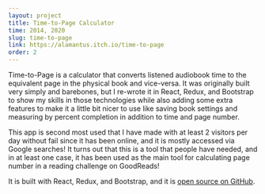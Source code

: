 ```yaml
---
layout: project
title: Time-to-Page Calculator
time: 2014, 2020
slug: time-to-page
link: https://alamantus.itch.io/time-to-page
order: 2
---
```


Time-to-Page is a calculator that converts listened audiobook time to the equivalent
page in the physical book and vice-versa. It was originally built very simply and barebones,
but I re-wrote it in React, Redux, and Bootstrap to show my skills in those technologies while
also adding some extra features to make it a little bit nicer to use like saving book settings
and measuring by percent completion in addition to time and page number.

This app is second most used that I have made with at least 2 visitors per day without fail
since it has been online, and it is mostly accessed via Google searches! It turns out that
this is a tool that people have needed, and in at least one case, it has been used as the
main tool for calculating page number in a reading challenge on GoodReads!

It is built with React, Redux, and Bootstrap, and it is [open source on GitHub](https://github.com/Alamantus/time-to-page).